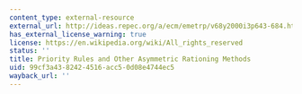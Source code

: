```yaml
---
content_type: external-resource
external_url: http://ideas.repec.org/a/ecm/emetrp/v68y2000i3p643-684.html
has_external_license_warning: true
license: https://en.wikipedia.org/wiki/All_rights_reserved
status: ''
title: Priority Rules and Other Asymmetric Rationing Methods
uid: 99cf3a43-8242-4516-acc5-0d08e4744ec5
wayback_url: ''
---
```

